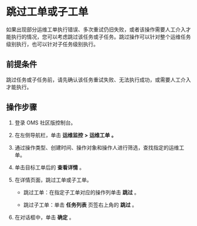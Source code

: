 跳过工单或子工单 
=============================

如果出现部分运维工单执行错误、多次重试仍旧失败，或者该操作需要人工介入才能执行的情况，您可以考虑跳过该任务或子任务。跳过操作可以针对整个运维任务级别执行，也可以针对子任务级别执行。

前提条件 
-------------------------

跳过任务或子任务前，请先确认该任务重试失败、无法执行成功，或需要人工介入才能执行。

操作步骤 
-------------------------

1. 登录 OMS 社区版控制台。

   

2. 在左侧导航栏，单击 **运维监控** **\>** **运维工单** **。**

   

3. 通过操作类型、创建时间、操作对象和操作人进行筛选，查找指定的运维工单。

   

4. 单击目标工单后的 **查看详情** 。

   

5. 在详情页面，跳过工单或子工单。

   * 跳过工单：在指定子工单对应的操作列单击 **跳过** 。

     
   
   * 跳过子工单：单击 **任务列表** 页签右上角的 **跳过** 。

     
   

   

6. 在对话框中，单击 **确定** 。

   



